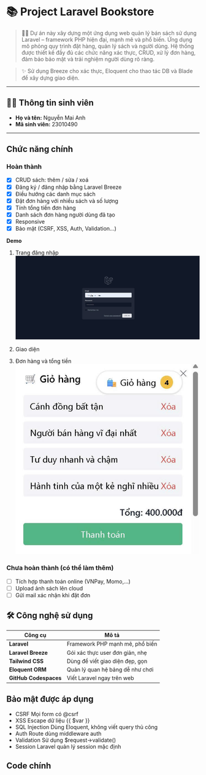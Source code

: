 # 📚 Project Laravel Bookstore

> 🧑‍💻 Dự án này xây dựng một ứng dụng web quản lý bán sách sử dụng Laravel – framework PHP hiện đại, mạnh mẽ và phổ biến.
> Ứng dụng mô phỏng quy trình đặt hàng, quản lý sách và người dùng.
> Hệ thống được thiết kế đầy đủ các chức năng xác thực, CRUD, xử lý đơn hàng, đảm bảo bảo mật và trải nghiệm người dùng rõ ràng.

> ✨ Sử dụng Breeze cho xác thực, Eloquent cho thao tác DB và Blade để xây dựng giao diện.  
---

## 👩‍🎓 Thông tin sinh viên

- **Họ và tên:** Nguyễn Mai Anh  
- **Mã sinh viên:** 23010490  

---

## Chức năng chính

###  Hoàn thành

- [x] CRUD sách: thêm / sửa / xoá 
- [x] Đăng ký / đăng nhập bằng Laravel Breeze
- [x] Điều hướng các danh mục sách 
- [x] Đặt đơn hàng với nhiều sách và số lượng
- [x] Tính tổng tiền đơn hàng 
- [x] Danh sách đơn hàng người dùng đã tạo
- [x] Responsive
- [x] Bảo mật (CSRF, XSS, Auth, Validation...)

**Demo**
1. Trang đăng nhập
   ![Giao diện đăng nhập](login.jpg)

2. Giao diện
3. Đơn hàng và tổng tiền
   ![Đơn hàng](gio-hang.jpg)

###  Chưa hoàn thành (có thể làm thêm)

- [ ] Tích hợp thanh toán online (VNPay, Momo,...)
- [ ] Upload ảnh sách lên cloud
- [ ] Gửi mail xác nhận khi đặt đơn

## 🛠️ Công nghệ sử dụng

| Công cụ         | Mô tả                                   |
|----------------|------------------------------------------|
| **Laravel** | Framework PHP mạnh mẽ, phổ biến             |
| **Laravel Breeze** | Gói xác thực user đơn giản, nhẹ      |
| **Tailwind CSS** | Dùng để viết giao diện đẹp, gọn        |
| **Eloquent ORM** | Quản lý quan hệ bảng dễ như chơi       |
| **GitHub Codespaces** | Viết Laravel ngay trên web        |


## Bảo mật được áp dụng
- CSRF	Mọi form có @csrf
- XSS	Escape dữ liệu {{ $var }}
- SQL Injection	Dùng Eloquent, không viết query thủ công
- Auth	Route dùng middleware auth
- Validation	Sử dụng $request->validate()
- Session	Laravel quản lý session mặc định

## Code chính
